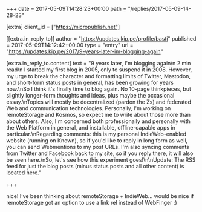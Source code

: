 +++
date = 2017-05-09T14:28:23+00:00
path = "/replies/2017-05-09-14-28-23"

[extra]
client_id = ["https://micropublish.net"]

[[extra.in_reply_to]]
author = "https://updates.kip.pe/profile/basti"
published = 2017-05-09T14:12:42+00:00
type = "entry"
url = "https://updates.kip.pe/2017/9-years-later-im-blogging-again"

[extra.in_reply_to.content]
text = "9 years later, I'm blogging again\n                    2 min read\n            I started my first blog in 2005, only to suspend it in 2008. However, my urge to break the character and formatting limits of Twitter, Mastodon, and short-form status posts in general, has been growing for years now.\nSo I think it's finally time to blog again. No 10-page thinkpieces, but slightly longer-form thoughts and ideas, plus maybe the occasional essay.\nTopics will mostly be decentralized (pardon the Zs) and federated Web and communication technologies. Personally, I'm working on remoteStorage and Kosmos, so expect me to write about those more than about others. Also, I'm concerned both professionally and personally with the Web Platform in general, and installable, offline-capable apps in particular.\nRegarding comments: this is my personal IndieWeb-enabled website (running on Known), so if you'd like to reply in long form as well, you can send Webmentions to my post URLs. I'm also syncing comments from Twitter and Facebook back to my site, so if you reply there, it will also be seen here.\nSo, let's see how this experiment goes!\n\nUpdate: The RSS feed for just the blog posts (minus status posts and all other content) is located here."

+++

<p>nice! I’ve been thinking about remoteStorage + IndieWeb… would be nice if remoteStorage got an option to use a link rel instead of WebFinger :)</p>
